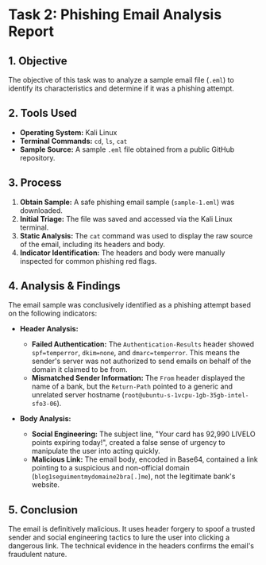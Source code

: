 # Task 2: Phishing Email Analysis Report

## 1. Objective
The objective of this task was to analyze a sample email file (`.eml`) to identify its characteristics and determine if it was a phishing attempt.

## 2. Tools Used
* **Operating System:** Kali Linux
* **Terminal Commands:** `cd`, `ls`, `cat`
* **Sample Source:** A sample `.eml` file obtained from a public GitHub repository.

## 3. Process
1.  **Obtain Sample:** A safe phishing email sample (`sample-1.eml`) was downloaded.
2.  **Initial Triage:** The file was saved and accessed via the Kali Linux terminal.
3.  **Static Analysis:** The `cat` command was used to display the raw source of the email, including its headers and body.
4.  **Indicator Identification:** The headers and body were manually inspected for common phishing red flags.

## 4. Analysis & Findings
The email sample was conclusively identified as a phishing attempt based on the following indicators:

* **Header Analysis:**
    * **Failed Authentication:** The `Authentication-Results` header showed `spf=temperror`, `dkim=none`, and `dmarc=temperror`. This means the sender's server was not authorized to send emails on behalf of the domain it claimed to be from.
    * **Mismatched Sender Information:** The `From` header displayed the name of a bank, but the `Return-Path` pointed to a generic and unrelated server hostname (`root@ubuntu-s-1vcpu-1gb-35gb-intel-sfo3-06`).

* **Body Analysis:**
    * **Social Engineering:** The subject line, "Your card has 92,990 LIVELO points expiring today!", created a false sense of urgency to manipulate the user into acting quickly.
    * **Malicious Link:** The email body, encoded in Base64, contained a link pointing to a suspicious and non-official domain (`blog1seguimentmydomaine2bra[.]me`), not the legitimate bank's website.

## 5. Conclusion
The email is definitively malicious. It uses header forgery to spoof a trusted sender and social engineering tactics to lure the user into clicking a dangerous link. The technical evidence in the headers confirms the email's fraudulent nature.
